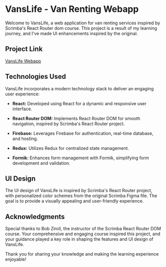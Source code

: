 # VansLife - Van Renting Webapp

Welcome to VansLife, a web application for van renting services inspired by Scrimba's React Router dom course. This project is a result of my learning journey, and I've made UI enhancements inspired by the original.

## Project Link
[VansLife Webapp](https://vanslife4.netlify.app)


## Technologies Used

VansLife incorporates a modern technology stack to deliver an engaging user experience:

- **React:** Developed using React for a dynamic and responsive user interface.

- **React Router DOM:** Implements React Router DOM for smooth navigation, inspired by Scrimba's React Router project.

- **Firebase:** Leverages Firebase for authentication, real-time database, and hosting.

- **Redux:** Utilizes Redux for centralized state management.

- **Formik:** Enhances form management with Formik, simplifying form development and validation.

## UI Design

The UI design of VansLife is inspired by Scrimba's React Router project, with personalized color schemes from the original Scrimba Figma file. The goal is to provide a visually appealing and user-friendly experience.


## Acknowledgments

Special thanks to Bob Ziroll, the instructor of the Scrimba React Router DOM course. Your comprehensive and engaging course inspired this project, and your guidance played a key role in shaping the features and UI design of VansLife.

Thank you for sharing your knowledge and making the learning experience enjoyable!


